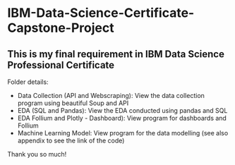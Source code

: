 # IBM-Data-Science-Certificate-Capstone-Project

## This is my final requirement in IBM Data Science Professional Certificate 

Folder details:
<ul>
<li>Data Collection (API and Webscraping): View the data collection program using beautiful Soup and API</li>
<li>EDA (SQL and Pandas): View the EDA conducted using pandas and SQL </li>
<li>EDA Follium and Plotly - Dashboard): View program for dashboards and Follium </li>
<li>Machine Learning Model: View program for the data modelling (see also appendix to see the link of the code) </li>
</ul>

Thank you so much!
